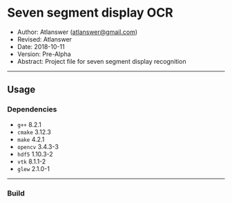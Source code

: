 # Seven segment display OCR

* Author: Atlanswer (atlanswer@gmail.com)
* Revised: Atlanswer
* Date: 2018-10-11
* Version: Pre-Alpha
* Abstract: Project file for seven segment display recognition

---

## Usage

### Dependencies

* `g++` 8.2.1
* `cmake` 3.12.3
* `make` 4.2.1
* `opencv` 3.4.3-3
* `hdf5` 1.10.3-2
* `vtk` 8.1.1-2
* `glew` 2.1.0-1

---

### Build